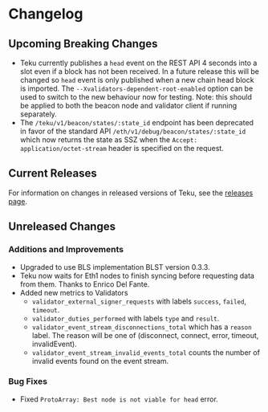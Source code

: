 # Changelog

## Upcoming Breaking Changes
- Teku currently publishes a `head` event on the REST API 4 seconds into a slot even if a block has not been received. In a future release this will be changed so `head` event is only published when a new
  chain head block is imported. The `--Xvalidators-dependent-root-enabled` option can be used to switch to the new behaviour now for testing.
  Note: this should be applied to both the beacon node and validator client if running separately.
- The `/teku/v1/beacon/states/:state_id` endpoint has been deprecated in favor of the standard API `/eth/v1/debug/beacon/states/:state_id` which now returns the state as SSZ when the `Accept: application/octet-stream` header is specified on the request.

## Current Releases
For information on changes in released versions of Teku, see the [releases page](https://github.com/ConsenSys/teku/releases).

## Unreleased Changes

### Additions and Improvements
- Upgraded to use BLS implementation BLST version 0.3.3.
- Teku now waits for Eth1 nodes to finish syncing before requesting data from them. Thanks to Enrico Del Fante.
- Added new metrics to Validators
  - `validator_external_signer_requests` with labels `success`, `failed`, `timeout`.
  - `validator_duties_performed` with labels `type` and `result`.
  - `validator_event_stream_disconnections_total` which has a `reason` label. The reason will be one of (disconnect, connect, error, timeout, invalidEvent).
  - `validator_event_stream_invalid_events_total` counts the number of invalid events found on the event stream.
  
### Bug Fixes
- Fixed `ProtoArray: Best node is not viable for head` error.
